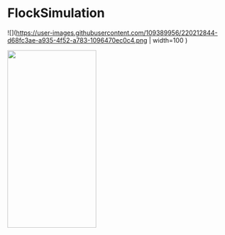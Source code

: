 # FlockSimulation
 
![](https://user-images.githubusercontent.com/109389956/220212844-d68fc3ae-a935-4f52-a783-1096470ec0c4.png | width=100 )

<img src="https://user-images.githubusercontent.com/109389956/220212844-d68fc3ae-a935-4f52-a783-1096470ec0c4.png" width="200" height="400" />
